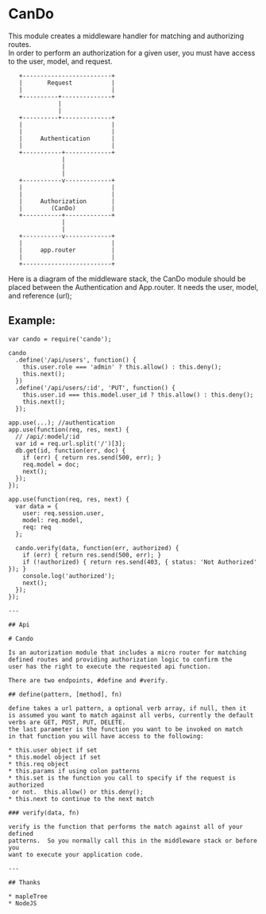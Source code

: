 # CanDo

This module creates a middleware handler for matching and authorizing routes.  
In order to perform an authorization for a given user, you must have access to 
the user, model, and request.


       +-------------------------+
       |       Request           |
       |                         |
       +----------+--------------+
                  |
                  |
       +----------+--------------+
       |                         |
       |                         |
       |     Authentication      |
       |                         |
       +-----------+-------------+
                   |
                   |
                   |
       +-----------v-------------+
       |                         |
       |                         |
       |     Authorization       |
       |        (CanDo)          |
       +-----------+-------------+
                   |
                   |
       +-----------v-------------+
       |                         |
       |     app.router          |
       |                         |
       +-------------------------+
       

Here is a diagram of the middleware stack, the CanDo module should be placed between 
the Authentication and App.router.  It needs the user, model, and reference (url);

## Example:

```
var cando = require('cando');

cando
  .define('/api/users', function() {
    this.user.role === 'admin' ? this.allow() : this.deny();
    this.next();
  })
  .define('/api/users/:id', 'PUT', function() {
    this.user.id === this.model.user_id ? this.allow() : this.deny();
    this.next();
  });

app.use(...); //authentication
app.use(function(req, res, next) {
  // /api/:model/:id
  var id = req.url.split('/')[3];
  db.get(id, function(err, doc) {
    if (err) { return res.send(500, err); }
    req.model = doc;
    next();
  });
});

app.use(function(req, res, next) {
  var data = {
    user: req.session.user,
    model: req.model,
    req: req
  };
  
  cando.verify(data, function(err, authorized) {
    if (err) { return res.send(500, err); }
    if (!authorized) { return res.send(403, { status: 'Not Authorized' }); }
    console.log('authorized');
    next();
  });
});

---

## Api

# Cando
 
Is an autorization module that includes a micro router for matching
defined routes and providing authorization logic to confirm the 
user has the right to execute the requested api function.

There are two endpoints, #define and #verify.

## define(pattern, [method], fn)

define takes a url pattern, a optional verb array, if null, then it 
is assumed you want to match against all verbs, currently the default
verbs are GET, POST, PUT, DELETE.
the last parameter is the function you want to be invoked on match
in that function you will have access to the following:

* this.user object if set
* this.model object if set
* this.req object 
* this.params if using colon patterns
* this.set is the function you call to specify if the request is authorized
 or not.  this.allow() or this.deny();
* this.next to continue to the next match

### verify(data, fn)

verify is the function that performs the match against all of your defined
patterns.  So you normally call this in the middleware stack or before you
want to execute your application code.

---

## Thanks

* mapleTree
* NodeJS
